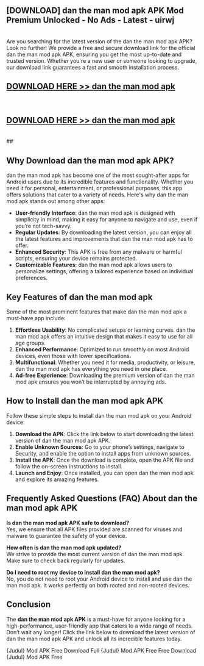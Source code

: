 ## [DOWNLOAD] dan the man mod apk APK Mod  Premium Unlocked - No Ads - Latest - uirwj <br>
<br>
Are you searching for the latest version of the dan the man mod apk APK? Look no further! We provide a free and secure download link for the official dan the man mod apk APK, ensuring you get the most up-to-date and trusted version. Whether you're a new user or someone looking to upgrade, our download link guarantees a fast and smooth installation process.


## [DOWNLOAD HERE >> dan the man mod apk](http://leaked.freeplayer.one?title=dan_the_man_mod_apk&ref=06)
  <br>

## [DOWNLOAD HERE >> dan the man mod apk](http://leaked.freeplayer.one?title=dan_the_man_mod_apk&ref=06)
  <br>
  ##



## Why Download dan the man mod apk APK?

dan the man mod apk has become one of the most sought-after apps for Android users due to its incredible features and functionality. Whether you need it for personal, entertainment, or professional purposes, this app offers solutions that cater to a variety of needs. Here's why dan the man mod apk stands out among other apps:

- **User-friendly Interface**: dan the man mod apk is designed with simplicity in mind, making it easy for anyone to navigate and use, even if you’re not tech-savvy.
- **Regular Updates**: By downloading the latest version, you can enjoy all the latest features and improvements that dan the man mod apk has to offer.
- **Enhanced Security**: This APK is free from any malware or harmful scripts, ensuring your device remains protected.
- **Customizable Features**: dan the man mod apk allows users to personalize settings, offering a tailored experience based on individual preferences.

## Key Features of dan the man mod apk

Some of the most prominent features that make dan the man mod apk a must-have app include:

1. **Effortless Usability**: No complicated setups or learning curves. dan the man mod apk offers an intuitive design that makes it easy to use for all age groups.
2. **Enhanced Performance**: Optimized to run smoothly on most Android devices, even those with lower specifications.
3. **Multifunctional**: Whether you need it for media, productivity, or leisure, dan the man mod apk has everything you need in one place.
4. **Ad-free Experience**: Downloading the premium version of dan the man mod apk ensures you won’t be interrupted by annoying ads.

## How to Install dan the man mod apk APK

Follow these simple steps to install dan the man mod apk on your Android device:

1. **Download the APK**: Click the link below to start downloading the latest version of dan the man mod apk APK.
2. **Enable Unknown Sources**: Go to your phone’s settings, navigate to Security, and enable the option to install apps from unknown sources.
3. **Install the APK**: Once the download is complete, open the APK file and follow the on-screen instructions to install.
4. **Launch and Enjoy**: Once installed, you can open dan the man mod apk and explore its amazing features.

## Frequently Asked Questions (FAQ) About dan the man mod apk APK

**Is dan the man mod apk APK safe to download?**  
Yes, we ensure that all APK files provided are scanned for viruses and malware to guarantee the safety of your device.

**How often is dan the man mod apk updated?**  
We strive to provide the most current version of dan the man mod apk. Make sure to check back regularly for updates.

**Do I need to root my device to install dan the man mod apk?**  
No, you do not need to root your Android device to install and use dan the man mod apk. It works perfectly on both rooted and non-rooted devices.

## Conclusion

The **dan the man mod apk APK** is a must-have for anyone looking for a high-performance, user-friendly app that caters to a wide range of needs. Don’t wait any longer! Click the link below to download the latest version of dan the man mod apk APK and unlock all its incredible features today.

{Judul} Mod APK Free
Download Full {Judul} Mod APK Free
Free Download {Judul} Mod APK Free

